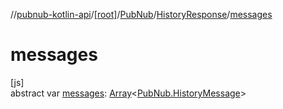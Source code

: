 //[pubnub-kotlin-api](../../../../index.md)/[[root]](../../index.md)/[PubNub](../index.md)/[HistoryResponse](index.md)/[messages](messages.md)

# messages

[js]\
abstract var [messages](messages.md): [Array](https://kotlinlang.org/api/latest/jvm/stdlib/kotlin/-array/index.html)&lt;[PubNub.HistoryMessage](../-history-message/index.md)&gt;
